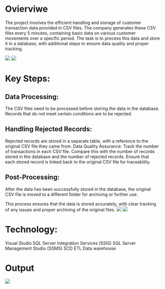 # Ovierviwe
The project involves the efficient handling and storage of customer transaction data provided in CSV files. The company generates these CSV files every 5 minutes, containing basic data on various customer movements over a specific period. The task is to process this data and store it in a database, with additional steps to ensure data quality and proper tracking.

![](https://github.com/Eman2597/Telecom_ETL_using_SSIS/blob/main/Image/Dataset%20Description.PNG)
![](https://github.com/Eman2597/Telecom_ETL_using_SSIS/blob/main/Image/Requiretment.png)

# Key Steps:

## Data Processing:
The CSV files need to be processed before storing the data in the database.
Records that do not meet certain conditions are to be rejected.

## Handling Rejected Records:
 Rejected records are stored in a separate table, with a reference to the original CSV file they came from.
Data Quality Assurance:
Track the number of transactions in each CSV file.
Compare this with the number of records stored in the database and the number of rejected records.
Ensure that each stored record is linked back to the original CSV file for traceability.

 ## Post-Processing:
 After the data has been successfully stored in the database, the original CSV file is moved to a different folder for archiving or further use.

This process ensures that the data is stored accurately, with clear tracking of any issues and proper archiving of the original files.
![](https://github.com/Eman2597/Telecom_ETL_using_SSIS/blob/main/Image/Control%20Flow.png)
![](https://github.com/Eman2597/Telecom_ETL_using_SSIS/blob/main/Image/Data%20Flow.png)

# Technology:
Visual Studio
SQL Server Integration Services (SSIS)
SQL Server Management Studio (SSMS)
SCD
ETL
Data warehouse   
# Output 
![](https://github.com/Eman2597/Telecom_ETL_using_SSIS/blob/main/Image/output.PNG)
